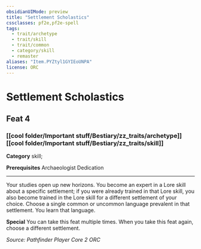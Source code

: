 ```yaml
---
obsidianUIMode: preview
title: "Settlement Scholastics"
cssclasses: pf2e,pf2e-spell
tags:
  - trait/archetype
  - trait/skill
  - trait/common
  - category/skill
  - remaster
aliases: "Item.PYZtyl1GYIEoUNPA"
license: ORC
---
```

# Settlement Scholastics
## Feat 4
### [[cool folder/Important stuff/Bestiary/zz_traits/archetype]][[cool folder/Important stuff/Bestiary/zz_traits/skill]]

**Category** skill; 



**Prerequisites** Archaeologist Dedication
* * *
Your studies open up new horizons. You become an expert in a Lore skill about a specific settlement; if you were already trained in that Lore skill, you also become trained in the Lore skill for a different settlement of your choice. Choose a single common or uncommon language prevalent in that settlement. You learn that language.

**Special** You can take this feat multiple times. When you take this feat again, choose a different settlement.

*Source: Pathfinder Player Core 2*
*ORC*